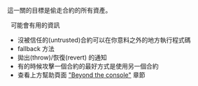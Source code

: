 這一關的目標是偷走合約的所有資產。

&nbsp;
可能會有用的資訊
* 沒被信任的(untrusted)合約可以在你意料之外的地方執行程式碼
* fallback 方法
* 拋出(throw)/恢復(revert) 的通知
* 有的時候攻擊一個合約的最好方式是使用另一個合約
* 查看上方幫助頁面 ["Beyond the console"](https://ethernaut.openzeppelin.com/help) 章節